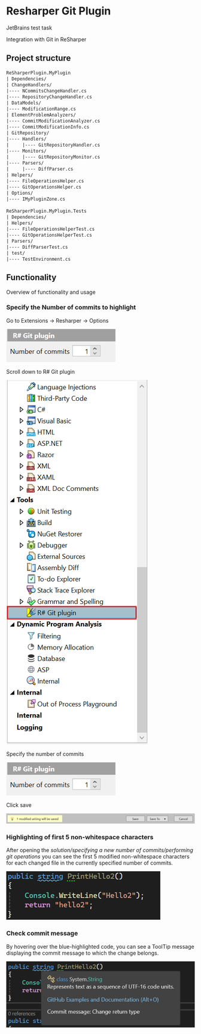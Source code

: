 # Resharper Git Plugin

JetBrains test task

Integration with Git in ReSharper

## Project structure
```
ReSharperPlugin.MyPlugin
| Dependencies/
| ChangeHandlers/
|---- NCommitsChangeHandler.cs
|---- RepositoryChangeHandler.cs
| DataModels/
|---- ModificationRange.cs
| ElementProblemAnalyzers/
|---- CommitModificationAnalyzer.cs
|---- CommitModificationInfo.cs
| GitRepository/
|---- Handlers/
|     |---- GitRepositoryHandler.cs
|---- Monitors/
|     |---- GitRepositoryMonitor.cs
|---- Parsers/
|     |---- DiffParser.cs
| Helpers/
|---- FileOperationsHelper.cs
|---- GitOperationsHelper.cs
| Options/
|---- IMyPluginZone.cs

ReSharperPlugin.MyPlugin.Tests
| Dependencies/
| Helpers/
|---- FileOperationsHelperTest.cs
|---- GitOperationsHelperTest.cs
| Parsers/
|---- DiffParserTest.cs
| test/
|---- TestEnvironment.cs
```

## Functionality
Overview of functionality and usage

### Specify the Number of commits to highlight
Go to Extensions -> Resharper -> Options

![optionsNaviage](https://github.com/exhaustedamandass/ResharperPlugin/blob/main/MyPlugin/assets/NumberOfCommits.png)

Scroll down to R# Git plugin

![toolsNavigate](https://github.com/exhaustedamandass/ResharperPlugin/blob/main/MyPlugin/assets/toolsNavigate.png)

Specify the number of commits

![numberOfCommits](https://github.com/exhaustedamandass/ResharperPlugin/blob/main/MyPlugin/assets/NumberOfCommits.png)

Click save

![SaveButton](https://github.com/exhaustedamandass/ResharperPlugin/blob/main/MyPlugin/assets/SaveButton.png)

### Highlighting of first 5 non-whitespace characters
After opening the _solution/specifying a new number of commits/performing git operations_ you can see the first 5 modified non-whitespace characters for each changed file in the currently specified number of commits.

![Highlithing](https://github.com/exhaustedamandass/ResharperPlugin/blob/main/MyPlugin/assets/Highlighting.png)

### Check commit message
By hovering over the blue-highlighted code, you can see a ToolTip message displaying the commit message to which the change belongs.  

![toolTipMessage](https://github.com/exhaustedamandass/ResharperPlugin/blob/main/MyPlugin/assets/ToolTipMessage.png)
